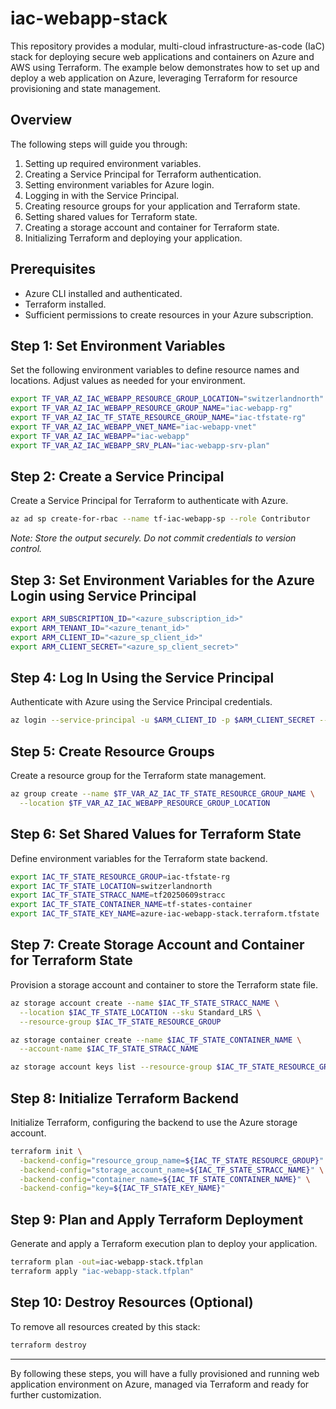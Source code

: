 # iac-webapp-stack

This repository provides a modular, multi-cloud infrastructure-as-code (IaC) stack for deploying secure web applications and containers on Azure and AWS using Terraform. The example below demonstrates how to set up and deploy a web application on Azure, leveraging Terraform for resource provisioning and state management.

## Overview

The following steps will guide you through:
1. Setting up required environment variables.
2. Creating a Service Principal for Terraform authentication.
3. Setting environment variables for Azure login.
4. Logging in with the Service Principal.
5. Creating resource groups for your application and Terraform state.
6. Setting shared values for Terraform state.
7. Creating a storage account and container for Terraform state.
8. Initializing Terraform and deploying your application.

## Prerequisites

- Azure CLI installed and authenticated.
- Terraform installed.
- Sufficient permissions to create resources in your Azure subscription.

## Step 1: Set Environment Variables

Set the following environment variables to define resource names and locations. Adjust values as needed for your environment.

```Bash
export TF_VAR_AZ_IAC_WEBAPP_RESOURCE_GROUP_LOCATION="switzerlandnorth"
export TF_VAR_AZ_IAC_WEBAPP_RESOURCE_GROUP_NAME="iac-webapp-rg"
export TF_VAR_AZ_IAC_TF_STATE_RESOURCE_GROUP_NAME="iac-tfstate-rg"
export TF_VAR_AZ_IAC_WEBAPP_VNET_NAME="iac-webapp-vnet"
export TF_VAR_AZ_IAC_WEBAPP="iac-webapp"
export TF_VAR_AZ_IAC_WEBAPP_SRV_PLAN="iac-webapp-srv-plan"
```

## Step 2: Create a Service Principal

Create a Service Principal for Terraform to authenticate with Azure.

```Bash
az ad sp create-for-rbac --name tf-iac-webapp-sp --role Contributor
```

_Note: Store the output securely. Do not commit credentials to version control._

## Step 3: Set Environment Variables for the Azure Login using Service Principal

```Bash
export ARM_SUBSCRIPTION_ID="<azure_subscription_id>"
export ARM_TENANT_ID="<azure_tenant_id>"
export ARM_CLIENT_ID="<azure_sp_client_id>"
export ARM_CLIENT_SECRET="<azure_sp_client_secret>"
```

## Step 4: Log In Using the Service Principal

Authenticate with Azure using the Service Principal credentials.

```Bash
az login --service-principal -u $ARM_CLIENT_ID -p $ARM_CLIENT_SECRET --tenant $ARM_TENANT_ID
```

## Step 5: Create Resource Groups

Create a resource group for the Terraform state management.

```Bash
az group create --name $TF_VAR_AZ_IAC_TF_STATE_RESOURCE_GROUP_NAME \
  --location $TF_VAR_AZ_IAC_WEBAPP_RESOURCE_GROUP_LOCATION
```

## Step 6: Set Shared Values for Terraform State

Define environment variables for the Terraform state backend.

```Bash
export IAC_TF_STATE_RESOURCE_GROUP=iac-tfstate-rg
export IAC_TF_STATE_LOCATION=switzerlandnorth
export IAC_TF_STATE_STRACC_NAME=tf20250609stracc
export IAC_TF_STATE_CONTAINER_NAME=tf-states-container
export IAC_TF_STATE_KEY_NAME=azure-iac-webapp-stack.terraform.tfstate
```

## Step 7: Create Storage Account and Container for Terraform State

Provision a storage account and container to store the Terraform state file.

```Bash
az storage account create --name $IAC_TF_STATE_STRACC_NAME \
  --location $IAC_TF_STATE_LOCATION --sku Standard_LRS \
  --resource-group $IAC_TF_STATE_RESOURCE_GROUP

az storage container create --name $IAC_TF_STATE_CONTAINER_NAME \
  --account-name $IAC_TF_STATE_STRACC_NAME

az storage account keys list --resource-group $IAC_TF_STATE_RESOURCE_GROUP --account-name $IAC_TF_STATE_STRACC_NAME
```

## Step 8: Initialize Terraform Backend

Initialize Terraform, configuring the backend to use the Azure storage account.

```Bash
terraform init \
  -backend-config="resource_group_name=${IAC_TF_STATE_RESOURCE_GROUP}" \
  -backend-config="storage_account_name=${IAC_TF_STATE_STRACC_NAME}" \
  -backend-config="container_name=${IAC_TF_STATE_CONTAINER_NAME}" \
  -backend-config="key=${IAC_TF_STATE_KEY_NAME}"
```

## Step 9: Plan and Apply Terraform Deployment

Generate and apply a Terraform execution plan to deploy your application.

```Bash
terraform plan -out=iac-webapp-stack.tfplan
terraform apply "iac-webapp-stack.tfplan"
```

## Step 10: Destroy Resources (Optional)

To remove all resources created by this stack:

```Bash
terraform destroy
```

---

By following these steps, you will have a fully provisioned and running web application environment on Azure, managed via Terraform and ready for further customization.